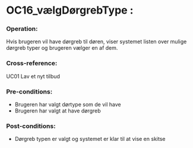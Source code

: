 # OC16_vælgDørgrebType :

### Operation:
Hvis brugeren vil have dørgreb til døren, viser systemet listen over mulige dørgreb typer og brugeren vælger en af dem.

### Cross-reference:
UC01 Lav et nyt tilbud

### Pre-conditions:
- Brugeren har valgt dørtype som de vil have
- Brugeren har valgt at have dørgreb

### Post-conditions:
- Dørgreb typen er valgt og systemet er klar til at vise en skitse

